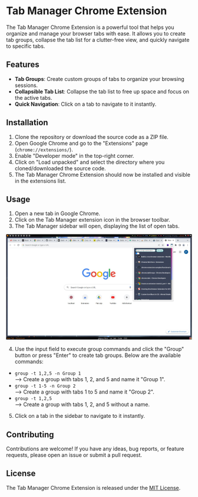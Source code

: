 # Tab Manager Chrome Extension

The Tab Manager Chrome Extension is a powerful tool that helps you organize and manage your browser tabs with ease. It allows you to create tab groups, collapse the tab list for a clutter-free view, and quickly navigate to specific tabs.

## Features

- **Tab Groups**: Create custom groups of tabs to organize your browsing sessions.
- **Collapsible Tab List**: Collapse the tab list to free up space and focus on the active tabs.
- **Quick Navigation**: Click on a tab to navigate to it instantly.

## Installation

1. Clone the repository or download the source code as a ZIP file.
2. Open Google Chrome and go to the "Extensions" page (`chrome://extensions/`).
3. Enable "Developer mode" in the top-right corner.
4. Click on "Load unpacked" and select the directory where you cloned/downloaded the source code.
5. The Tab Manager Chrome Extension should now be installed and visible in the extensions list.

## Usage

1. Open a new tab in Google Chrome.
2. Click on the Tab Manager extension icon in the browser toolbar.
3. The Tab Manager sidebar will open, displaying the list of open tabs.

![Tab Manager Sidebar](Screenshots/sidebar.jpg)

4. Use the input field to execute group commands and click the "Group" button or press "Enter" to create tab groups. Below are the available commands:

- `group -t 1,2,5 -n Group 1`<br>
--> Create a group with tabs 1, 2, and 5 and name it "Group 1".
- `group -t 1-5 -n Group 2`<br>
--> Create a group with tabs 1 to 5 and name it "Group 2".
- `group -t 1,2,5`<br>
--> Create a group with tabs 1, 2, and 5 without a name.

5. Click on a tab in the sidebar to navigate to it instantly.

## Contributing

Contributions are welcome! If you have any ideas, bug reports, or feature requests, please open an issue or submit a pull request.

## License

The Tab Manager Chrome Extension is released under the [MIT License](LICENSE).


